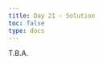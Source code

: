 ```yaml
---
title: Day 21 - Solution
toc: false
type: docs
---
```


T.B.A.


<!--
<br>
<br>
<iframe 
    style="width: 100%; height: 80vh;" 
    src="https://lichess.org/study/embed/PrONOirR/bWxo5dlD" 
    frameborder="0">
</iframe> 
-->